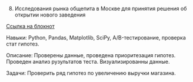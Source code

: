 8. Исследования рынка общепита в Москве для принятия решения об открытии нового заведения

[Ссылка на блокнот]()

Навыки: Python, Pandas, Matplotlib, SciPy, A/B-тестирование, проверка стат гипотез.

Описание: Проверены данные, проведена приоритезация гипотез. Проведен анализ рузультатов теста. Визуализированны данные.

Задачи: Проверить ряд гипотез по увеличению выручки магазина.
